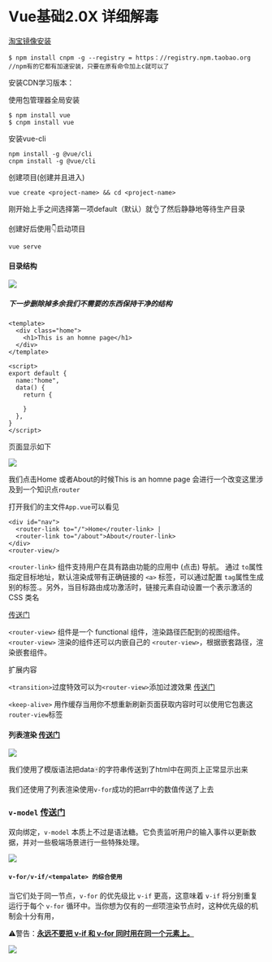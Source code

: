 # Vue基础2.0X 详细解毒

[淘宝镜像安装](https://github.com/cnpm/cnpm)

```
$ npm install cnpm -g --registry = https：//registry.npm.taobao.org
//npm有的它都有加速安装，只要在原有命令加上c就可以了
```

安装CDN学习版本：

<script src="https://cdn.jsdelivr.net/npm/vue"></script>

使用包管理器全局安装

```
$ npm install vue
$ cnpm install vue
```

安装vue-cli 

```
npm install -g @vue/cli
cnpm install -g @vue/cli
```

创建项目(创建并且进入)

```
vue create <project-name> && cd <project-name>
```

刚开始上手之间选择第一项default（默认）就👌了然后静静地等待生产目录

创建好后使用👇启动项目

```
vue serve
```

#### 目录结构

![](https://github.com/ragnar-document/Vue-Base/blob/master/images/vue-1.png?raw=true)

##### 下一步删除掉多余我们不需要的东西保持干净的结构

```vue
<template>
  <div class="home">
    <h1>This is an homne page</h1>
  </div>
</template>

<script>
export default {
  name:"home",
  data() {
    return {
      
    }
  },
}
</script>
```

页面显示如下

![](https://github.com/ragnar-document/Vue-Base/blob/master/images/vue-2.png?raw=true)

我们点击Home 或者About的时候This is an homne page 会进行一个改变这里涉及到一个知识点`router`

打开我们的主文件`App.vue`可以看见

```
<div id="nav">
  <router-link to="/">Home</router-link> |
  <router-link to="/about">About</router-link>
</div>
<router-view/>
```

`<router-link>` 组件支持用户在具有路由功能的应用中 (点击) 导航。 通过 `to`属性指定目标地址，默认渲染成带有正确链接的 `<a>` 标签，可以通过配置 `tag`属性生成别的标签.。另外，当目标路由成功激活时，链接元素自动设置一个表示激活的 CSS 类名

[传送门](https://router.vuejs.org/zh/api/)

`<router-view>` 组件是一个 functional 组件，渲染路径匹配到的视图组件。`<router-view>` 渲染的组件还可以内嵌自己的 `<router-view>`，根据嵌套路径，渲染嵌套组件。

扩展内容

`<transition>`过度特效可以为`<router-view>`添加过渡效果 [传送门](https://router.vuejs.org/zh/guide/advanced/transitions.html#%E8%BF%87%E6%B8%A1%E5%8A%A8%E6%95%88)

`<keep-alive>` 用作缓存当用你不想重新刷新页面获取内容时可以使用它包裹这`router-view`标签

#### 列表渲染 [传送门](https://cn.vuejs.org/v2/guide/list.html)

![](https://github.com/ragnar-document/Vue-Base/blob/master/images/vue-3.png?raw=true)

我们使用了模版语法把data🀄️的字符串传送到了html中在网页上正常显示出来

我们还使用了列表渲染使用`v-for`成功的把arr中的数值传送了上去

### `v-model` [传送门](https://cn.vuejs.org/v2/api/#v-model)

双向绑定，`v-model` 本质上不过是语法糖。它负责监听用户的输入事件以更新数据，并对一些极端场景进行一些特殊处理。

![](https://github.com/ragnar-document/Vue-Base/blob/master/images/vue-4.png?raw=true)

#### `v-for/v-if/<tempalate> 的综合使用`

当它们处于同一节点，`v-for` 的优先级比 `v-if` 更高，这意味着 `v-if` 将分别重复运行于每个 `v-for` 循环中。当你想为仅有的*一些*项渲染节点时，这种优先级的机制会十分有用，

⚠️警告：[**永远不要把 v-if 和 v-for 同时用在同一个元素上。**](https://cn.vuejs.org/v2/style-guide/#%E9%81%BF%E5%85%8D-v-if-%E5%92%8C-v-for-%E7%94%A8%E5%9C%A8%E4%B8%80%E8%B5%B7-%E5%BF%85%E8%A6%81)

![](https://github.com/ragnar-document/Vue-Base/blob/master/images/vue-5.png?raw=true)
